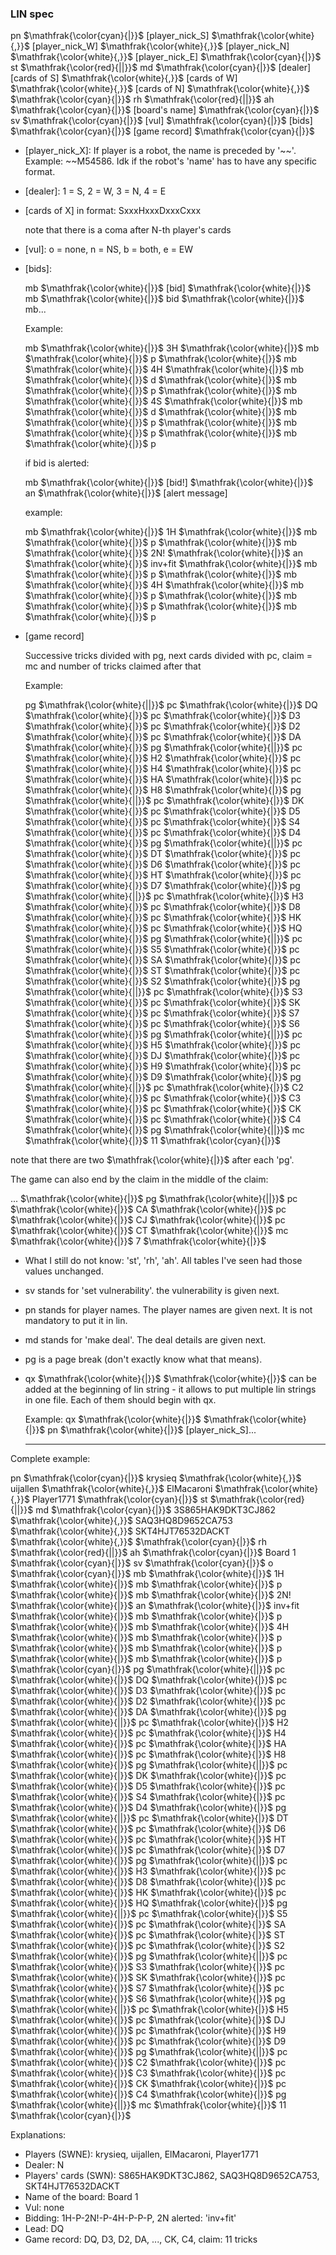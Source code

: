 ### LIN spec

pn
$\mathfrak{\color{cyan}{|}}$
[player_nick_S]
$\mathfrak{\color{white}{,}}$
[player_nick_W]
$\mathfrak{\color{white}{,}}$
[player_nick_N]
$\mathfrak{\color{white}{,}}$
[player_nick_E]
$\mathfrak{\color{cyan}{|}}$
st
$\mathfrak{\color{red}{||}}$
md
$\mathfrak{\color{cyan}{|}}$
[dealer][cards of S]
$\mathfrak{\color{white}{,}}$
[cards of W]
$\mathfrak{\color{white}{,}}$
[cards of N]
$\mathfrak{\color{white}{,}}$
$\mathfrak{\color{cyan}{|}}$
rh
$\mathfrak{\color{red}{||}}$
ah
$\mathfrak{\color{cyan}{|}}$
[board's name]
$\mathfrak{\color{cyan}{|}}$
sv
$\mathfrak{\color{cyan}{|}}$
[vul]
$\mathfrak{\color{cyan}{|}}$
\[bids\]
$\mathfrak{\color{cyan}{|}}$
[game record]
$\mathfrak{\color{cyan}{|}}$

- [player_nick_X]: If player is a robot, the name is preceded by '~~'. Example: ~~M54586. Idk if the robot's 'name' has
  to have any specific format.

- [dealer]: 1 = S, 2 = W, 3 = N, 4 = E

- [cards of X] in format: SxxxHxxxDxxxCxxx

  note that there is a coma after N-th player's cards

- [vul]: o = none, n = NS, b = both, e = EW

- \[bids\]:

  mb
  $\mathfrak{\color{white}{|}}$
  \[bid\]
  $\mathfrak{\color{white}{|}}$
  mb
  $\mathfrak{\color{white}{|}}$
  bid
  $\mathfrak{\color{white}{|}}$
  mb...

  Example:

  mb
  $\mathfrak{\color{white}{|}}$
  3H
  $\mathfrak{\color{white}{|}}$
  mb
  $\mathfrak{\color{white}{|}}$
  p
  $\mathfrak{\color{white}{|}}$
  mb
  $\mathfrak{\color{white}{|}}$
  4H
  $\mathfrak{\color{white}{|}}$
  mb
  $\mathfrak{\color{white}{|}}$
  d
  $\mathfrak{\color{white}{|}}$
  mb
  $\mathfrak{\color{white}{|}}$
  p
  $\mathfrak{\color{white}{|}}$
  mb
  $\mathfrak{\color{white}{|}}$
  4S
  $\mathfrak{\color{white}{|}}$
  mb
  $\mathfrak{\color{white}{|}}$
  d
  $\mathfrak{\color{white}{|}}$
  mb
  $\mathfrak{\color{white}{|}}$
  p
  $\mathfrak{\color{white}{|}}$
  mb
  $\mathfrak{\color{white}{|}}$
  p
  $\mathfrak{\color{white}{|}}$
  mb
  $\mathfrak{\color{white}{|}}$
  p

  if bid is alerted:

  mb
  $\mathfrak{\color{white}{|}}$
  \[bid!\]
  $\mathfrak{\color{white}{|}}$
  an
  $\mathfrak{\color{white}{|}}$
  [alert message]

  example:

  mb
  $\mathfrak{\color{white}{|}}$
  1H
  $\mathfrak{\color{white}{|}}$
  mb
  $\mathfrak{\color{white}{|}}$
  p
  $\mathfrak{\color{white}{|}}$
  mb
  $\mathfrak{\color{white}{|}}$
  2N!
  $\mathfrak{\color{white}{|}}$
  an
  $\mathfrak{\color{white}{|}}$
  inv+fit
  $\mathfrak{\color{white}{|}}$
  mb
  $\mathfrak{\color{white}{|}}$
  p
  $\mathfrak{\color{white}{|}}$
  mb
  $\mathfrak{\color{white}{|}}$
  4H
  $\mathfrak{\color{white}{|}}$
  mb
  $\mathfrak{\color{white}{|}}$
  p
  $\mathfrak{\color{white}{|}}$
  mb
  $\mathfrak{\color{white}{|}}$
  p
  $\mathfrak{\color{white}{|}}$
  mb
  $\mathfrak{\color{white}{|}}$
  p

- [game record]

  Successive tricks divided with pg, next cards divided with pc, claim = mc and number of tricks claimed after that

  Example:

  pg
  $\mathfrak{\color{white}{||}}$
  pc
  $\mathfrak{\color{white}{|}}$
  DQ
  $\mathfrak{\color{white}{|}}$
  pc
  $\mathfrak{\color{white}{|}}$
  D3
  $\mathfrak{\color{white}{|}}$
  pc
  $\mathfrak{\color{white}{|}}$
  D2
  $\mathfrak{\color{white}{|}}$
  pc
  $\mathfrak{\color{white}{|}}$
  DA
  $\mathfrak{\color{white}{|}}$
  pg
  $\mathfrak{\color{white}{||}}$
  pc
  $\mathfrak{\color{white}{|}}$
  H2
  $\mathfrak{\color{white}{|}}$
  pc
  $\mathfrak{\color{white}{|}}$
  H4
  $\mathfrak{\color{white}{|}}$
  pc
  $\mathfrak{\color{white}{|}}$
  HA
  $\mathfrak{\color{white}{|}}$
  pc
  $\mathfrak{\color{white}{|}}$
  H8
  $\mathfrak{\color{white}{|}}$
  pg
  $\mathfrak{\color{white}{||}}$
  pc
  $\mathfrak{\color{white}{|}}$
  DK
  $\mathfrak{\color{white}{|}}$
  pc
  $\mathfrak{\color{white}{|}}$
  D5
  $\mathfrak{\color{white}{|}}$
  pc
  $\mathfrak{\color{white}{|}}$
  S4
  $\mathfrak{\color{white}{|}}$
  pc
  $\mathfrak{\color{white}{|}}$
  D4
  $\mathfrak{\color{white}{|}}$
  pg
  $\mathfrak{\color{white}{||}}$
  pc
  $\mathfrak{\color{white}{|}}$
  DT
  $\mathfrak{\color{white}{|}}$
  pc
  $\mathfrak{\color{white}{|}}$
  D6
  $\mathfrak{\color{white}{|}}$
  pc
  $\mathfrak{\color{white}{|}}$
  HT
  $\mathfrak{\color{white}{|}}$
  pc
  $\mathfrak{\color{white}{|}}$
  D7
  $\mathfrak{\color{white}{|}}$
  pg
  $\mathfrak{\color{white}{||}}$
  pc
  $\mathfrak{\color{white}{|}}$
  H3
  $\mathfrak{\color{white}{|}}$
  pc
  $\mathfrak{\color{white}{|}}$
  D8
  $\mathfrak{\color{white}{|}}$
  pc
  $\mathfrak{\color{white}{|}}$
  HK
  $\mathfrak{\color{white}{|}}$
  pc
  $\mathfrak{\color{white}{|}}$
  HQ
  $\mathfrak{\color{white}{|}}$
  pg
  $\mathfrak{\color{white}{||}}$
  pc
  $\mathfrak{\color{white}{|}}$
  S5
  $\mathfrak{\color{white}{|}}$
  pc
  $\mathfrak{\color{white}{|}}$
  SA
  $\mathfrak{\color{white}{|}}$
  pc
  $\mathfrak{\color{white}{|}}$
  ST
  $\mathfrak{\color{white}{|}}$
  pc
  $\mathfrak{\color{white}{|}}$
  S2
  $\mathfrak{\color{white}{|}}$
  pg
  $\mathfrak{\color{white}{||}}$
  pc
  $\mathfrak{\color{white}{|}}$
  S3
  $\mathfrak{\color{white}{|}}$
  pc
  $\mathfrak{\color{white}{|}}$
  SK
  $\mathfrak{\color{white}{|}}$
  pc
  $\mathfrak{\color{white}{|}}$
  S7
  $\mathfrak{\color{white}{|}}$
  pc
  $\mathfrak{\color{white}{|}}$
  S6
  $\mathfrak{\color{white}{|}}$
  pg
  $\mathfrak{\color{white}{||}}$
  pc
  $\mathfrak{\color{white}{|}}$
  H5
  $\mathfrak{\color{white}{|}}$
  pc
  $\mathfrak{\color{white}{|}}$
  DJ
  $\mathfrak{\color{white}{|}}$
  pc
  $\mathfrak{\color{white}{|}}$
  H9
  $\mathfrak{\color{white}{|}}$
  pc
  $\mathfrak{\color{white}{|}}$
  D9
  $\mathfrak{\color{white}{|}}$
  pg
  $\mathfrak{\color{white}{||}}$
  pc
  $\mathfrak{\color{white}{|}}$
  C2
  $\mathfrak{\color{white}{|}}$
  pc
  $\mathfrak{\color{white}{|}}$
  C3
  $\mathfrak{\color{white}{|}}$
  pc
  $\mathfrak{\color{white}{|}}$
  CK
  $\mathfrak{\color{white}{|}}$
  pc
  $\mathfrak{\color{white}{|}}$
  C4
  $\mathfrak{\color{white}{|}}$
  pg
  $\mathfrak{\color{white}{||}}$
  mc
  $\mathfrak{\color{white}{|}}$
  11
  $\mathfrak{\color{cyan}{|}}$

note that there are two
$\mathfrak{\color{white}{|}}$
after each 'pg'.

The game can also end by the claim in the middle of the claim:

...
$\mathfrak{\color{white}{|}}$
pg
$\mathfrak{\color{white}{||}}$
pc
$\mathfrak{\color{white}{|}}$
CA
$\mathfrak{\color{white}{|}}$
pc
$\mathfrak{\color{white}{|}}$
CJ
$\mathfrak{\color{white}{|}}$
pc
$\mathfrak{\color{white}{|}}$
CT
$\mathfrak{\color{white}{|}}$
mc
$\mathfrak{\color{white}{|}}$
7
$\mathfrak{\color{white}{|}}$

- What I still do not know: 'st', 'rh', 'ah'. All tables I've seen had those values unchanged.

- sv stands for 'set vulnerability'. the vulnerability is given next.

- pn stands for player names. The player names are given next. It is not mandatory to put it in lin.

- md stands for 'make deal'. The deal details are given next.

- pg is a page break (don't exactly know what that means).

- qx
  $\mathfrak{\color{white}{|}}$
  $\mathfrak{\color{white}{|}}$
  can be added at the beginning of lin string - it allows to put multiple lin strings in one file. Each of them should
  begin with qx.

  Example:
  qx
  $\mathfrak{\color{white}{|}}$
  $\mathfrak{\color{white}{|}}$
  pn
  $\mathfrak{\color{white}{|}}$
  [player_nick_S]...

  ---

Complete example:

pn
$\mathfrak{\color{cyan}{|}}$
krysieq
$\mathfrak{\color{white}{,}}$
uijallen
$\mathfrak{\color{white}{,}}$
ElMacaroni
$\mathfrak{\color{white}{,}}$
Player1771
$\mathfrak{\color{cyan}{|}}$
st
$\mathfrak{\color{red}{||}}$
md
$\mathfrak{\color{cyan}{|}}$
3S865HAK9DKT3CJ862
$\mathfrak{\color{white}{,}}$
SAQ3HQ8D9652CA753
$\mathfrak{\color{white}{,}}$
SKT4HJT76532DACKT
$\mathfrak{\color{white}{,}}$
$\mathfrak{\color{cyan}{|}}$
rh
$\mathfrak{\color{red}{||}}$
ah
$\mathfrak{\color{cyan}{|}}$
Board 1
$\mathfrak{\color{cyan}{|}}$
sv
$\mathfrak{\color{cyan}{|}}$
o
$\mathfrak{\color{cyan}{|}}$
mb
$\mathfrak{\color{white}{|}}$
1H
$\mathfrak{\color{white}{|}}$
mb
$\mathfrak{\color{white}{|}}$
p
$\mathfrak{\color{white}{|}}$
mb
$\mathfrak{\color{white}{|}}$
2N!
$\mathfrak{\color{white}{|}}$
an
$\mathfrak{\color{white}{|}}$
inv+fit
$\mathfrak{\color{white}{|}}$
mb
$\mathfrak{\color{white}{|}}$
p
$\mathfrak{\color{white}{|}}$
mb
$\mathfrak{\color{white}{|}}$
4H
$\mathfrak{\color{white}{|}}$
mb
$\mathfrak{\color{white}{|}}$
p
$\mathfrak{\color{white}{|}}$
mb
$\mathfrak{\color{white}{|}}$
p
$\mathfrak{\color{white}{|}}$
mb
$\mathfrak{\color{white}{|}}$
p
$\mathfrak{\color{cyan}{|}}$
pg
$\mathfrak{\color{white}{||}}$
pc
$\mathfrak{\color{white}{|}}$
DQ
$\mathfrak{\color{white}{|}}$
pc
$\mathfrak{\color{white}{|}}$
D3
$\mathfrak{\color{white}{|}}$
pc
$\mathfrak{\color{white}{|}}$
D2
$\mathfrak{\color{white}{|}}$
pc
$\mathfrak{\color{white}{|}}$
DA
$\mathfrak{\color{white}{|}}$
pg
$\mathfrak{\color{white}{||}}$
pc
$\mathfrak{\color{white}{|}}$
H2
$\mathfrak{\color{white}{|}}$
pc
$\mathfrak{\color{white}{|}}$
H4
$\mathfrak{\color{white}{|}}$
pc
$\mathfrak{\color{white}{|}}$
HA
$\mathfrak{\color{white}{|}}$
pc
$\mathfrak{\color{white}{|}}$
H8
$\mathfrak{\color{white}{|}}$
pg
$\mathfrak{\color{white}{||}}$
pc
$\mathfrak{\color{white}{|}}$
DK
$\mathfrak{\color{white}{|}}$
pc
$\mathfrak{\color{white}{|}}$
D5
$\mathfrak{\color{white}{|}}$
pc
$\mathfrak{\color{white}{|}}$
S4
$\mathfrak{\color{white}{|}}$
pc
$\mathfrak{\color{white}{|}}$
D4
$\mathfrak{\color{white}{|}}$
pg
$\mathfrak{\color{white}{||}}$
pc
$\mathfrak{\color{white}{|}}$
DT
$\mathfrak{\color{white}{|}}$
pc
$\mathfrak{\color{white}{|}}$
D6
$\mathfrak{\color{white}{|}}$
pc
$\mathfrak{\color{white}{|}}$
HT
$\mathfrak{\color{white}{|}}$
pc
$\mathfrak{\color{white}{|}}$
D7
$\mathfrak{\color{white}{|}}$
pg
$\mathfrak{\color{white}{||}}$
pc
$\mathfrak{\color{white}{|}}$
H3
$\mathfrak{\color{white}{|}}$
pc
$\mathfrak{\color{white}{|}}$
D8
$\mathfrak{\color{white}{|}}$
pc
$\mathfrak{\color{white}{|}}$
HK
$\mathfrak{\color{white}{|}}$
pc
$\mathfrak{\color{white}{|}}$
HQ
$\mathfrak{\color{white}{|}}$
pg
$\mathfrak{\color{white}{||}}$
pc
$\mathfrak{\color{white}{|}}$
S5
$\mathfrak{\color{white}{|}}$
pc
$\mathfrak{\color{white}{|}}$
SA
$\mathfrak{\color{white}{|}}$
pc
$\mathfrak{\color{white}{|}}$
ST
$\mathfrak{\color{white}{|}}$
pc
$\mathfrak{\color{white}{|}}$
S2
$\mathfrak{\color{white}{|}}$
pg
$\mathfrak{\color{white}{||}}$
pc
$\mathfrak{\color{white}{|}}$
S3
$\mathfrak{\color{white}{|}}$
pc
$\mathfrak{\color{white}{|}}$
SK
$\mathfrak{\color{white}{|}}$
pc
$\mathfrak{\color{white}{|}}$
S7
$\mathfrak{\color{white}{|}}$
pc
$\mathfrak{\color{white}{|}}$
S6
$\mathfrak{\color{white}{|}}$
pg
$\mathfrak{\color{white}{||}}$
pc
$\mathfrak{\color{white}{|}}$
H5
$\mathfrak{\color{white}{|}}$
pc
$\mathfrak{\color{white}{|}}$
DJ
$\mathfrak{\color{white}{|}}$
pc
$\mathfrak{\color{white}{|}}$
H9
$\mathfrak{\color{white}{|}}$
pc
$\mathfrak{\color{white}{|}}$
D9
$\mathfrak{\color{white}{|}}$
pg
$\mathfrak{\color{white}{||}}$
pc
$\mathfrak{\color{white}{|}}$
C2
$\mathfrak{\color{white}{|}}$
pc
$\mathfrak{\color{white}{|}}$
C3
$\mathfrak{\color{white}{|}}$
pc
$\mathfrak{\color{white}{|}}$
CK
$\mathfrak{\color{white}{|}}$
pc
$\mathfrak{\color{white}{|}}$
C4
$\mathfrak{\color{white}{|}}$
pg
$\mathfrak{\color{white}{||}}$
mc
$\mathfrak{\color{white}{|}}$
11
$\mathfrak{\color{cyan}{|}}$

Explanations:

- Players (SWNE): krysieq, uijallen, ElMacaroni, Player1771
- Dealer: N
- Players' cards (SWN): S865HAK9DKT3CJ862, SAQ3HQ8D9652CA753, SKT4HJT76532DACKT
- Name of the board: Board 1
- Vul: none
- Bidding: 1H-P-2N!-P-4H-P-P-P, 2N alerted: 'inv+fit'
- Lead: DQ
- Game record: DQ, D3, D2, DA, ..., CK, C4, claim: 11 tricks


